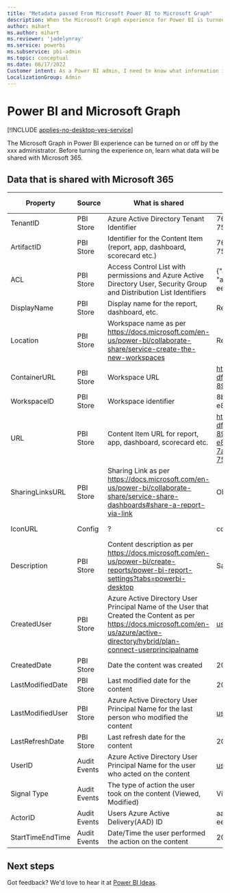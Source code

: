 ```yaml
---
title: "Metadata passed From Microsoft Power BI to Microsoft Graph"
description: When the Microsoft Graph experience for Power BI is turned on, what data is shared with Microsoft 365?
author: mihart
ms.author: mihart
ms.reviewer: 'jadelynray'
ms.service: powerbi
ms.subservice: pbi-admin
ms.topic: conceptual
ms.date: 08/17/2022
Customer intent: As a Power BI admin, I need to know what information is passed from Power BI and Microsoft Graph to Microsoft 365.
LocalizationGroup: Admin
---
```


# Power BI and Microsoft Graph

[!INCLUDE [applies-no-desktop-yes-service](../includes/applies-no-desktop-yes-service.md)]

The Microsoft Graph in Power BI experience can be turned on or off by the xxx administrator. Before turning the experience on, learn what data will be shared with Microsoft 365. 

## Data that is shared with Microsoft 365

|Property  |Source  |What is shared  |Example  | Data classification  |  Storage location  |
|---------|---------|---------|---------|---------|---------|
|TenantID     | PBI Store        |  Azure Active Directory Tenant Identifier       |  762049eb-7a69-4c39-bf19-75a5b7fcce1d       |OII  | SCD  |
|ArtifactID     |    PBI Store     |  Identifier for the Content Item (report, app, dashboard, scorecard etc.)       |   762049eb-7a69-4c39-bf19-75a5b7fcce1d      | OII  |  CD  |
|ACL          |  PBI Store       |   Access Control List with permissions and Azure Active Directory User, Security Group and Distribution List Identifiers      |{"accessType": "grant", "id" : "aaaaaaaa-bbbb-cccc-dddd-eeeeeeeeeeee", "type" : "read" }   |OII  | CD  |
|DisplayName     |   PBI Store      |  Display name for the report, dashboard, etc.       |  Retail Analysis Sample       | Customer content  |  CD  |
|Location     |  PBI Store       |  Workspace name as per https://docs.microsoft.com/en-us/power-bi/collaborate-share/service-create-the-new-workspaces       |  Retail workspace       | Customer content  |  CD  |
|ContainerURL     |  PBI Store       |  Workspace URL       |    https://powerbi-df.analysis-df.windows.net/groups/8b5ac04e-89c1-4fc6-a364-e8411dfd8d17     |
|WorkspaceID     |  PBI Store       |   Workspace identifier      |    8b5ac04e-89c1-4fc6-a364-e8411dfd8d17     | OII  |  CD  |
|URL     |  PBI Store       |   Content Item URL for report, app, dashboard, scorecard etc.      |     https://powerbi-df.analysis-df.windows.net/groups/8b5ac04e-89c1-4fc6-a364-e8411dfd8d17/reports/762049eb-7a69-4c39-bf19-75a5b7fcce1d/ReportSection2    | OII  |  CD  |
|SharingLinksURL     |  PBI Store       |  Sharing Link as per https://docs.microsoft.com/en-us/power-bi/collaborate-share/service-share-dashboards#share-a-report-via-link       |   OII      |CD|
|IconURL     |   Config      |    ?     |   cdn.com/report.png      | System metadata  |  CD  |
|Description     |  PBI Store       |  Content description as per https://docs.microsoft.com/en-us/power-bi/create-reports/power-bi-report-settings?tabs=powerbi-desktop       |   Sample containing retail sales data      | Customer content  |  CD  |
|CreatedUser     |  PBI Store       |  Azure Active Directory User Principal Name of the User that Created the Content as per https://docs.microsoft.com/en-us/azure/active-directory/hybrid/plan-connect-userprincipalname       |    user1@griffin1.org     | EUII  |  CD  |
|CreatedDate     | PBI Store        |  Date the content was created       |   2011-06-30T23:32:46Z      | System metadata  |  CD  |
|LastModifiedDate     |   PBI Store      |  Last modified date for the content       |    2011-06-30T23:32:46Z     | System metadata  |  CD  |
|LastModifiedUser     |  PBI Store       |   Azure Active Directory User Principal Name for the last person who modified the content      |   user1@griffin1.org      |EUII  |  CD  |
|LastRefreshDate     |  PBI Store   | Last refresh date for the content    |  2011-06-30T23:32:46Z   | System metadata |  SIGS  |
|UserID     |   Audit Events  | Azure Active Directory User Principal Name for the user who acted on the content    | user1@griffin1.org    | EUII  | SIGS  |
|Signal Type      |  Audit Events   |  The type of action the user took on the content (Viewed, Modified)   |  Viewed   |System metadata |  SIGS  |
|ActorID     |  Audit Events   |  Users Azure Active Delivery(AAD) ID   |  aaaaaaaa-bbbb-cccc-dddd-eeeeeeeeeeee   |EUII  | SIGS  |
|StartTimeEndTime     |  Audit Events   | Date/Time the user performed the action on the content    |  2011-06-30T23:32:46Z   |System metadata |  SIGS  |



## Next steps

Got feedback? We'd love to hear it at [Power BI Ideas](https://ideas.powerbi.com/ideas/).


